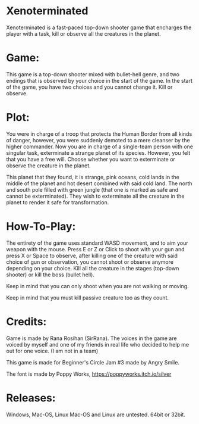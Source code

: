 # Xenoterminated
Xenoterminated is a fast-paced top-down shooter game that encharges the player with a task, kill or observe all the creatures in the planet.

# Game:
This game is a top-down shooter mixed with bullet-hell genre, and two endings that is observed by your choice in the start of the game. In the start of the game, you have two choices and you cannot change it. Kill or observe.

# Plot:
You were in charge of a troop that protects the Human Border from all kinds of danger, however, you were suddenly demoted to a mere cleanser by the higher commander. Now you are in charge of a single-team person with one singular task, exterminate a strange planet of its species. However, you felt that you have a free will. Choose whether you want to exterminate or observe the creature in the planet.

This planet that they found, it is strange, pink oceans, cold lands in the middle of the planet and hot desert combined with said cold land. The north and south pole filled with green jungle (that one is marked as safe and cannot be exterminated). They wish to exterminate all the creature in the planet to render it safe for transformation.

# How-To-Play:
The entirety of the game uses standard WASD movement, and to aim your weapon with the mouse. Press E or Z or Click to shoot with your gun and press X or Space to observe, after killing one of the creature with said choice of gun or observation, you cannot shoot or observe anymore depending on your choice. Kill all the creature in the stages (top-down shooter) or kill the boss (bullet hell).

Keep in mind that you can only shoot when you are not walking or moving. 

Keep in mind that you must kill passive creature too as they count.

# Credits:
Game is made by Rana Rosihan (SirRana). The voices in the game are voiced by myself and one of my friends in real life who decided to help me out for one voice. (I am not in a team)

This game is made for Beginner's Circle Jam #3 made by Angry Smile.

The font is made by Poppy Works, https://poppyworks.itch.io/silver

# Releases:
Windows, Mac-OS, Linux
Mac-OS and Linux are untested. 64bit or 32bit.

